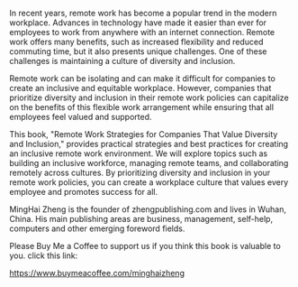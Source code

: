

In recent years, remote work has become a popular trend in the modern workplace. Advances in technology have made it easier than ever for employees to work from anywhere with an internet connection. Remote work offers many benefits, such as increased flexibility and reduced commuting time, but it also presents unique challenges. One of these challenges is maintaining a culture of diversity and inclusion.

Remote work can be isolating and can make it difficult for companies to create an inclusive and equitable workplace. However, companies that prioritize diversity and inclusion in their remote work policies can capitalize on the benefits of this flexible work arrangement while ensuring that all employees feel valued and supported.

This book, "Remote Work Strategies for Companies That Value Diversity and Inclusion," provides practical strategies and best practices for creating an inclusive remote work environment. We will explore topics such as building an inclusive workforce, managing remote teams, and collaborating remotely across cultures. By prioritizing diversity and inclusion in your remote work policies, you can create a workplace culture that values every employee and promotes success for all.

MingHai Zheng is the founder of zhengpublishing.com and lives in Wuhan, China. His main publishing areas are business, management, self-help, computers and other emerging foreword fields.

Please Buy Me a Coffee to support us if you think this book is valuable to you. click this link:

https://www.buymeacoffee.com/minghaizheng
